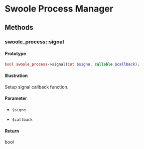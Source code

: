 # Swoole Process Manager

## Methods 

### swoole_process::signal

#### Prototype

```php
bool swoole_process->signal(int $signo, callable $callback);
```

#### Illustration

Setup signal callback function.

#### Parameter

- `$signo`

- `$callback`

#### Return

bool
